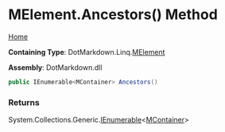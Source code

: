 <a name="_top"></a>

# MElement\.Ancestors\(\) Method

[Home](../../../../README.md#_top)

**Containing Type**: DotMarkdown\.Linq\.[MElement](../README.md#_top)

**Assembly**: DotMarkdown\.dll

```csharp
public IEnumerable<MContainer> Ancestors()
```

### Returns

System\.Collections\.Generic\.[IEnumerable](https://docs.microsoft.com/en-us/dotnet/api/system.collections.generic.ienumerable-1)\<[MContainer](../../MContainer/README.md#_top)>

